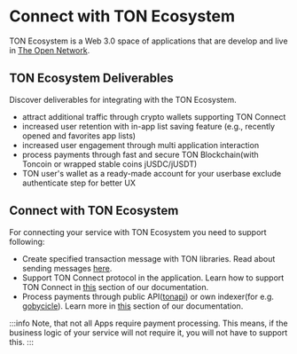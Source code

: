 # Connect with TON Ecosystem

TON Ecosystem is a Web 3.0 space of applications that are develop and live in [The Open Network](/learn/introduction).

## TON Ecosystem Deliverables
Discover deliverables for integrating with the TON Ecosystem.

- attract additional traffic through crypto wallets supporting TON Connect
- increased user retention with in-app list saving feature (e.g., recently opened and favorites app lists)
- increased user engagement through multi application interaction
- process payments through fast and secure TON Blockchain(with Toncoin or wrapped stable coins jUSDC/jUSDT)
- TON user's wallet as a ready-made account for your userbase exclude authenticate step for better UX


## Connect with TON Ecosystem
For connecting your service with TON Ecosystem you need to support following:

- Create specified transaction message with TON libraries. Read about sending messages [here](/develop/smart-contracts/messages).
- Support TON Connect protocol in the application. Learn how to support TON Connect in [this](/develop/dapps/ton-connect) section of our documentation.
- Process payments through public API([tonapi](https://tonapi.io/)) or own indexer(for e.g. [gobycicle](http://github.com/gobicycle/bicycle)). Learn more in [this](/develop/dapps/asset-processing) section of our documentation.

:::info
Note, that not all Apps require payment processing. This means, if the business logic of your service will not require it, you will not have to support this.
:::

